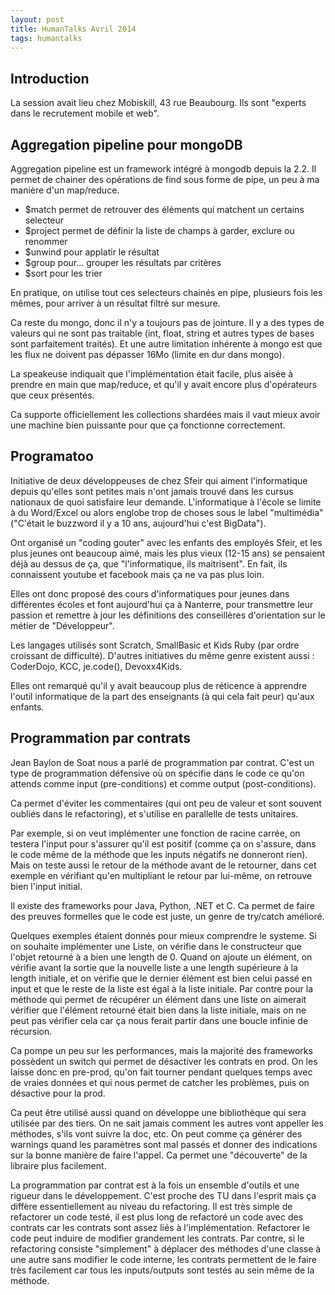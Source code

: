 ```yaml
---
layout: post
title: HumanTalks Avril 2014
tags: humantalks
---
```


## Introduction

La session avait lieu chez Mobiskill, 43 rue Beaubourg. Ils sont "experts dans
le recrutement mobile et web".

## Aggregation pipeline pour mongoDB

Aggregation pipeline est un framework intégré à mongodb depuis la 2.2. Il
permet de chainer des opérations de find sous forme de pipe, un peu à ma
manière d'un map/reduce.

- $match permet de retrouver des éléments qui matchent un certains selecteur
- $project permet de définir la liste de champs à garder, exclure ou renommer
- $unwind pour applatir le résultat
- $group pour... grouper les résultats par critères
- $sort pour les trier

En pratique, on utilise tout ces selecteurs chainés en pipe, plusieurs fois les
mêmes, pour arriver à un résultat filtré sur mesure.

Ca reste du mongo, donc il n'y a toujours pas de jointure. Il y a des types de
valeurs qui ne sont pas traitable (int, float, string et autres types de bases
sont parfaitement traités). Et une autre limitation inhérente à mongo est que
les flux ne doivent pas dépasser 16Mo (limite en dur dans mongo).

La speakeuse indiquait que l'implémentation était facile, plus aisée à prendre
en main que map/reduce, et qu'il y avait encore plus d'opérateurs que ceux
présentés.

Ca supporte officiellement les collections shardées mais il vaut mieux avoir
une machine bien puissante pour que ça fonctionne correctement.

## Programatoo

Initiative de deux développeuses de chez Sfeir qui aiment l'informatique depuis
qu'elles sont petites mais n'ont jamais trouvé dans les cursus nationaux de
quoi satisfaire leur demande. L'informatique à l'école se limite à du
Word/Excel ou alors englobe trop de choses sous le label "multimédia" ("C'était
le buzzword il y a 10 ans, aujourd'hui c'est BigData").

Ont organisé un "coding gouter" avec les enfants des employés Sfeir, et les
plus jeunes ont beaucoup aimé, mais les plus vieux (12-15 ans) se pensaient
déjà au dessus de ça, que "l'informatique, ils maitrisent". En fait, ils
connaissent youtube et facebook mais ça ne va pas plus loin.

Elles ont donc proposé des cours d'informatiques pour jeunes dans différentes
écoles et font aujourd'hui ça à Nanterre, pour transmettre leur passion et
remettre à jour les définitions des conseillères d'orientation sur le métier de
"Développeur".

Les langages utilisés sont Scratch, SmallBasic et Kids Ruby (par ordre
croissant de difficulté). D'autres initiatives du même genre existent aussi
: CoderDojo, KCC, je.code(), Devoxx4Kids.

Elles ont remarqué qu'il y avait beaucoup plus de réticence à apprendre l'outil
informatique de la part des enseignants (à qui cela fait peur) qu'aux enfants.

## Programmation par contrats

Jean Baylon de Soat nous a parlé de programmation par contrat. C'est un type de
programmation défensive où on spécifie dans le code ce qu'on attends comme
input (pre-conditions) et comme output (post-conditions).

Ca permet d'éviter les commentaires (qui ont peu de valeur et sont souvent
oubliés dans le refactoring), et s'utilise en parallelle de tests unitaires.

Par exemple, si on veut implémenter une fonction de racine carrée, on testera
l'input pour s'assurer qu'il est positif (comme ça on s'assure, dans le code
même de la méthode que les inputs négatifs ne donneront rien). Mais on teste
aussi le retour de la méthode avant de le retourner, dans cet exemple en
vérifiant qu'en multipliant le retour par lui-même, on retrouve bien l'input
initial.

Il existe des frameworks pour Java, Python, .NET et C. Ca permet de faire des
preuves formelles que le code est juste, un genre de try/catch amélioré.

Quelques exemples étaient donnés pour mieux comprendre le systeme. Si on
souhaite implémenter une Liste, on vérifie dans le constructeur que l'objet
retourné à a bien une length de 0. Quand on ajoute un élément, on vérifie avant
la sortie que la nouvelle liste a une length supérieure à la length initiale,
et on vérifie que le dernier élément est bien celui passé en input et que le
reste de la liste est égal à la liste initiale. Par contre pour la méthode qui
permet de récupérer un élément dans une liste on aimerait vérifier que
l'élément retourné était bien dans la liste initiale, mais on ne peut pas
vérifier cela car ça nous ferait partir dans une boucle infinie de récursion.

Ca pompe un peu sur les performances, mais la majorité des frameworks possèdent
un switch qui permet de désactiver les contrats en prod. On les laisse donc en
pre-prod, qu'on fait tourner pendant quelques temps avec de vraies données et
qui nous permet de catcher les problèmes, puis on désactive pour la prod.

Ca peut être utilisé aussi quand on développe une bibliothèque qui sera
utilisée par des tiers. On ne sait jamais comment les autres vont appeller les
méthodes, s'ils vont suivre la doc, etc. On peut comme ça générer des warnings
quand les paramètres sont mal passés et donner des indications sur la bonne
manière de faire l'appel. Ca permet une "découverte" de la libraire plus
facilement.

La programmation par contrat est à la fois un ensemble d'outils et une rigueur
dans le développement. C'est proche des TU dans l'esprit mais ça diffère
essentiellement au niveau du refactoring. Il est très simple de refactorer un
code testé, il est plus long de refactoré un code avec des contrats car les
contrats sont assez liés à l'implémentation. Refactorer le code peut induire de
modifier grandement les contrats. Par contre, si le refactoring consiste
"simplement" à déplacer des méthodes d'une classe à une autre sans modifier le
code interne, les contrats permettent de le faire très facilement car tous les
inputs/outputs sont testés au sein même de la méthode.


